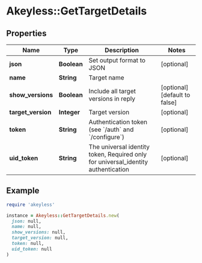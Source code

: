 # Akeyless::GetTargetDetails

## Properties

| Name | Type | Description | Notes |
| ---- | ---- | ----------- | ----- |
| **json** | **Boolean** | Set output format to JSON | [optional] |
| **name** | **String** | Target name |  |
| **show_versions** | **Boolean** | Include all target versions in reply | [optional][default to false] |
| **target_version** | **Integer** | Target version | [optional] |
| **token** | **String** | Authentication token (see &#x60;/auth&#x60; and &#x60;/configure&#x60;) | [optional] |
| **uid_token** | **String** | The universal identity token, Required only for universal_identity authentication | [optional] |

## Example

```ruby
require 'akeyless'

instance = Akeyless::GetTargetDetails.new(
  json: null,
  name: null,
  show_versions: null,
  target_version: null,
  token: null,
  uid_token: null
)
```

